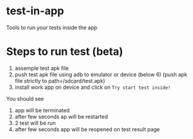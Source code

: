 # test-in-app
Tools to run your tests inside the app

# Steps to run test (beta)
1. assemple test apk file
2. push test apk file using adb to emulator or device (below 6) (push apk file strictly to path=/sdcard/test.apk)
3. install work app on device and click on `Try start test inside!`

You should see
1. app will be terminated
2. after few seconds ap will be restarted
3. 2 test will be run
4. after few seconds app will be reopened on test result page
